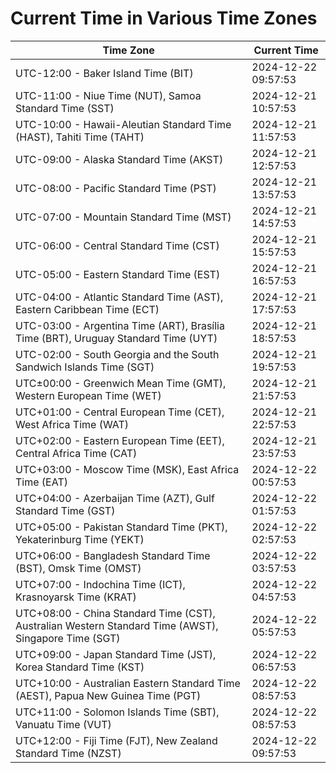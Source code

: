 # Current Time in Various Time Zones

| Time Zone | Current Time |
|-----------|--------------|
| UTC-12:00 - Baker Island Time (BIT) | 2024-12-22 09:57:53 |
| UTC-11:00 - Niue Time (NUT), Samoa Standard Time (SST) | 2024-12-21 10:57:53 |
| UTC-10:00 - Hawaii-Aleutian Standard Time (HAST), Tahiti Time (TAHT) | 2024-12-21 11:57:53 |
| UTC-09:00 - Alaska Standard Time (AKST) | 2024-12-21 12:57:53 |
| UTC-08:00 - Pacific Standard Time (PST) | 2024-12-21 13:57:53 |
| UTC-07:00 - Mountain Standard Time (MST) | 2024-12-21 14:57:53 |
| UTC-06:00 - Central Standard Time (CST) | 2024-12-21 15:57:53 |
| UTC-05:00 - Eastern Standard Time (EST) | 2024-12-21 16:57:53 |
| UTC-04:00 - Atlantic Standard Time (AST), Eastern Caribbean Time (ECT) | 2024-12-21 17:57:53 |
| UTC-03:00 - Argentina Time (ART), Brasília Time (BRT), Uruguay Standard Time (UYT) | 2024-12-21 18:57:53 |
| UTC-02:00 - South Georgia and the South Sandwich Islands Time (SGT) | 2024-12-21 19:57:53 |
| UTC±00:00 - Greenwich Mean Time (GMT), Western European Time (WET) | 2024-12-21 21:57:53 |
| UTC+01:00 - Central European Time (CET), West Africa Time (WAT) | 2024-12-21 22:57:53 |
| UTC+02:00 - Eastern European Time (EET), Central Africa Time (CAT) | 2024-12-21 23:57:53 |
| UTC+03:00 - Moscow Time (MSK), East Africa Time (EAT) | 2024-12-22 00:57:53 |
| UTC+04:00 - Azerbaijan Time (AZT), Gulf Standard Time (GST) | 2024-12-22 01:57:53 |
| UTC+05:00 - Pakistan Standard Time (PKT), Yekaterinburg Time (YEKT) | 2024-12-22 02:57:53 |
| UTC+06:00 - Bangladesh Standard Time (BST), Omsk Time (OMST) | 2024-12-22 03:57:53 |
| UTC+07:00 - Indochina Time (ICT), Krasnoyarsk Time (KRAT) | 2024-12-22 04:57:53 |
| UTC+08:00 - China Standard Time (CST), Australian Western Standard Time (AWST), Singapore Time (SGT) | 2024-12-22 05:57:53 |
| UTC+09:00 - Japan Standard Time (JST), Korea Standard Time (KST) | 2024-12-22 06:57:53 |
| UTC+10:00 - Australian Eastern Standard Time (AEST), Papua New Guinea Time (PGT) | 2024-12-22 08:57:53 |
| UTC+11:00 - Solomon Islands Time (SBT), Vanuatu Time (VUT) | 2024-12-22 08:57:53 |
| UTC+12:00 - Fiji Time (FJT), New Zealand Standard Time (NZST) | 2024-12-22 09:57:53 |
